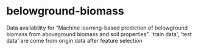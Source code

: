 # belowground-biomass
Data availability for “Machine learning-based prediction of belowground biomass from aboveground biomass and soil properties”.
 'train data', 'test data' are come from origin data after feature selection
